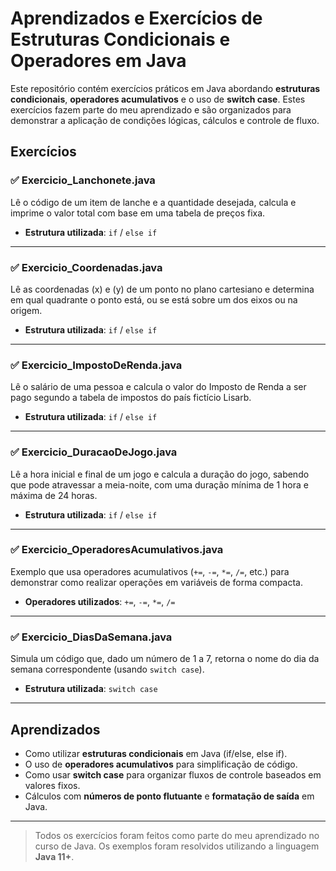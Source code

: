 
# Aprendizados e Exercícios de Estruturas Condicionais e Operadores em Java

Este repositório contém exercícios práticos em Java abordando **estruturas condicionais**, **operadores acumulativos** e o uso de **switch case**. Estes exercícios fazem parte do meu aprendizado e são organizados para demonstrar a aplicação de condições lógicas, cálculos e controle de fluxo.

## Exercícios

### ✅ **Exercicio_Lanchonete.java**
Lê o código de um item de lanche e a quantidade desejada, calcula e imprime o valor total com base em uma tabela de preços fixa.

- **Estrutura utilizada**: `if` / `else if`

---

### ✅ **Exercicio_Coordenadas.java**
Lê as coordenadas \(x\) e \(y\) de um ponto no plano cartesiano e determina em qual quadrante o ponto está, ou se está sobre um dos eixos ou na origem.

- **Estrutura utilizada**: `if` / `else if`

---

### ✅ **Exercicio_ImpostoDeRenda.java**
Lê o salário de uma pessoa e calcula o valor do Imposto de Renda a ser pago segundo a tabela de impostos do país fictício Lisarb.

- **Estrutura utilizada**: `if` / `else if`

---

### ✅ **Exercicio_DuracaoDeJogo.java**
Lê a hora inicial e final de um jogo e calcula a duração do jogo, sabendo que pode atravessar a meia-noite, com uma duração mínima de 1 hora e máxima de 24 horas.

- **Estrutura utilizada**: `if` / `else if`

---

### ✅ **Exercicio_OperadoresAcumulativos.java**
Exemplo que usa operadores acumulativos (`+=`, `-=`, `*=`, `/=`, etc.) para demonstrar como realizar operações em variáveis de forma compacta.

- **Operadores utilizados**: `+=`, `-=`, `*=`, `/=`

---

### ✅ **Exercicio_DiasDaSemana.java**
Simula um código que, dado um número de 1 a 7, retorna o nome do dia da semana correspondente (usando `switch case`).

- **Estrutura utilizada**: `switch case`

---

## Aprendizados

- Como utilizar **estruturas condicionais** em Java (if/else, else if).
- O uso de **operadores acumulativos** para simplificação de código.
- Como usar **switch case** para organizar fluxos de controle baseados em valores fixos.
- Cálculos com **números de ponto flutuante** e **formatação de saída** em Java.

---

> Todos os exercícios foram feitos como parte do meu aprendizado no curso de Java. Os exemplos foram resolvidos utilizando a linguagem **Java 11+**.
